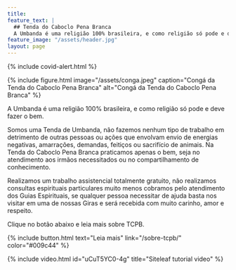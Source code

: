 ```yaml
---
title: 
feature_text: |
  ## Tenda do Caboclo Pena Branca
  A Umbanda é uma religião 100% brasileira, e como religião só pode e deve fazer o bem.
feature_image: "/assets/header.jpg"
layout: page
---
```


{% include covid-alert.html %}

<!-- {% include figure.html image="/assets/terreiro.jpg" caption="Entrada da Tenda do Caboclo Pena Branca - Terreiro de Umbanda em Joinville SC" alt="Tenda do Caboclo Pena Branca em Joinville SC" %} -->

{% include figure.html image="/assets/conga.jpeg" caption="Congá da Tenda do Caboclo Pena Branca" alt="Congá da Tenda do Caboclo Pena Branca" %}

A Umbanda é uma religião 100% brasileira, e como religião só pode e deve fazer o bem.

Somos uma Tenda de Umbanda, não fazemos nenhum tipo de trabalho em detrimento de outras pessoas ou ações que envolvam envio de energias negativas, amarrações, demandas, feitiços ou sacrifício de animais. Na Tenda do Caboclo Pena Branca praticamos apenas o bem, seja no atendimento aos irmãos necessitados ou no compartilhamento de conhecimento.

Realizamos um trabalho assistencial totalmente gratuito, não realizamos consultas espirituais particulares muito menos cobramos pelo atendimento dos Guias Espirituais, se qualquer pessoa necessitar de ajuda basta nos visitar em uma de nossas Giras e será recebida com muito carinho, amor e respeito.

Clique no botão abaixo e leia mais sobre TCPB.

{% include button.html text="Leia mais" link="/sobre-tcpb/" color="#009c44" %}

{% include video.html id="uCuT5YC0-4g" title="Siteleaf tutorial video" %}
